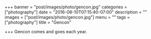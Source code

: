 +++
banner = "post/images/photo/gencon.jpg"
categories = ["photography"]
date = "2016-08-10T07:15:40-07:00"
description = ""
images = ["post/images/photo/gencon.jpg"]
menu = ""
tags = ["photography"]
title = "Gencon"

+++
Gencon comes and goes each year.
<!--more-->
